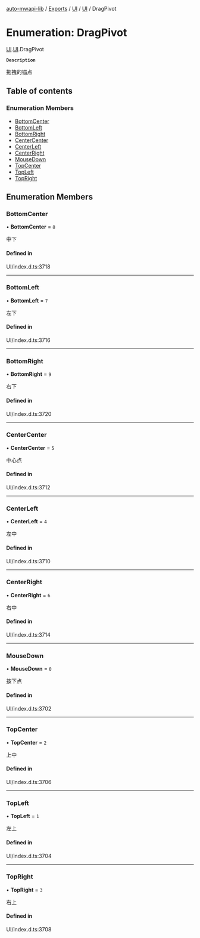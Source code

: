 [auto-mwapi-lib](../README.md) / [Exports](../modules.md) / [UI](../modules/UI.md) / [UI](../modules/UI.UI.md) / DragPivot

# Enumeration: DragPivot

[UI](../modules/UI.md).[UI](../modules/UI.UI.md).DragPivot

**`Description`**

拖拽的锚点

## Table of contents

### Enumeration Members

- [BottomCenter](UI.UI.DragPivot.md#bottomcenter)
- [BottomLeft](UI.UI.DragPivot.md#bottomleft)
- [BottomRight](UI.UI.DragPivot.md#bottomright)
- [CenterCenter](UI.UI.DragPivot.md#centercenter)
- [CenterLeft](UI.UI.DragPivot.md#centerleft)
- [CenterRight](UI.UI.DragPivot.md#centerright)
- [MouseDown](UI.UI.DragPivot.md#mousedown)
- [TopCenter](UI.UI.DragPivot.md#topcenter)
- [TopLeft](UI.UI.DragPivot.md#topleft)
- [TopRight](UI.UI.DragPivot.md#topright)

## Enumeration Members

### BottomCenter

• **BottomCenter** = ``8``

中下

#### Defined in

UI/index.d.ts:3718

___

### BottomLeft

• **BottomLeft** = ``7``

左下

#### Defined in

UI/index.d.ts:3716

___

### BottomRight

• **BottomRight** = ``9``

右下

#### Defined in

UI/index.d.ts:3720

___

### CenterCenter

• **CenterCenter** = ``5``

中心点

#### Defined in

UI/index.d.ts:3712

___

### CenterLeft

• **CenterLeft** = ``4``

左中

#### Defined in

UI/index.d.ts:3710

___

### CenterRight

• **CenterRight** = ``6``

右中

#### Defined in

UI/index.d.ts:3714

___

### MouseDown

• **MouseDown** = ``0``

按下点

#### Defined in

UI/index.d.ts:3702

___

### TopCenter

• **TopCenter** = ``2``

上中

#### Defined in

UI/index.d.ts:3706

___

### TopLeft

• **TopLeft** = ``1``

左上

#### Defined in

UI/index.d.ts:3704

___

### TopRight

• **TopRight** = ``3``

右上

#### Defined in

UI/index.d.ts:3708
